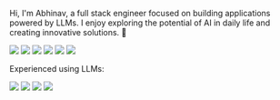 Hi, I'm Abhinav, a full stack engineer focused on building applications powered by LLMs. I enjoy exploring the potential of AI in daily life and creating innovative solutions. 🌟

![](https://img.shields.io/badge/TypeScript-0?style=flat-square&logo=typescript&color=3178c6&logoColor=FFF)
![](https://img.shields.io/badge/Next.js-0?style=flat-square&logo=Next.js&color=000000&logoColor=FFF)
![](https://img.shields.io/badge/Node.js-0?style=flat-square&logo=Node.js&color=509941&logoColor=FFF)
![](https://img.shields.io/badge/Material_UI-0?style=flat-square&logo=MUI&color=007FFF&logoColor=FFF)
![](https://img.shields.io/badge/Figma-0?style=flat-square&logo=Figma&color=F24E1E&logoColor=FFF)
![](https://img.shields.io/badge/VS_Code-0?style=flat-square&logo=VisualStudioCode&color=0066b8&logoColor=FFF)

Experienced using LLMs:

![](https://img.shields.io/badge/GPT-0?style=flat-square&logo=OpenAI&color=412991&logoColor=FFF)
![](https://img.shields.io/badge/Claude-0?style=flat-square&logo=Anthropic&color=191919&logoColor=FFF)
![](https://img.shields.io/badge/Llama-0?style=flat-square&logo=Meta&color=0467DF&logoColor=FFF)
![](https://img.shields.io/badge/Gemini-0?style=flat-square&logo=googlegemini&color=8E75B2&logoColor=FFF)


<!-- Add any additional content you'd like to include here -->

<!--
![Nauxie github stats](https://github-readme-stats.vercel.app/api?username=Nauxie&show_icons=true&theme=dracula)

<img src="https://img.shields.io/static/v1?label=<LABEL>&message=<MESSAGE>&color=<COLOR>" align="right" />
brightgreengreenyellowgreenyelloworangeredbluelightgrey
successimportantcriticalinformationalinactive
bluevioletff69b49cf
-->

<!--
Here are some ideas to get you started: 👋

- 🔭 I'm currently working on ...
- 🌱 I'm currently learning ...
- 👯 I'm looking to collaborate on ...
- 🤔 I'm looking for help with ...
- 💬 Ask me about ...
- 📫 How to reach me: ...
- 😄 Pronouns: ...
- ⚡ Fun fact: ...
-->
